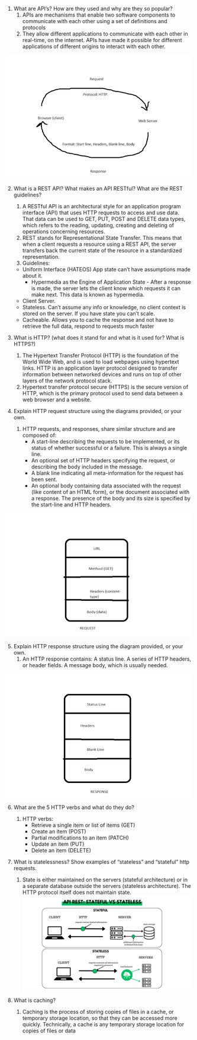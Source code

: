 1. What are API’s? How are they used and why are they so popular?
   1. APIs are mechanisms that enable two software components to communicate with each other using a set of definitions and protocols
   2.  They allow different applications to communicate with each other in real-time, on the internet. APIs have made it possible for different applications of different origins to interact with each other.

![api request.png](api%20request.png)

2. What is a REST API? What makes an API RESTful? What are the REST guidelines?
   1. A RESTful API is an architectural style for an application program interface (API) that uses HTTP requests to access and use data. That data can be used to GET, PUT, POST and DELETE data types, which refers to the reading, updating, creating and deleting of operations concerning resources.
   2. REST stands for Representational State Transfer. This means that when a client requests a resource using a REST API, the server transfers back the current state of the resource in a standardized representation.
   3. Guidelines:
    - Uniform Interface (HATEOS) App state can’t have assumptions made about it.
      - Hypermedia as the Engine of Application State - After a response is made, the server lets the client know which requests it can make next. This data is known as hypermedia.
    - Client Server.
    - Stateless. Can’t assume any info or knowledge, no client context is stored on the server. If you have state you can’t scale.
    - Cacheable. Allows you to cache the response and not have to retrieve the full data, respond to requests much faster
   
3. What is HTTP? (what does it stand for and what is it used for? What is HTTPS?)
   1. The Hypertext Transfer Protocol (HTTP) is the foundation of the World Wide Web, and is used to load webpages using hypertext links. HTTP is an application layer protocol designed to transfer information between networked devices and runs on top of other layers of the network protocol stack.
   2. Hypertext transfer protocol secure (HTTPS) is the secure version of HTTP, which is the primary protocol used to send data between a web browser and a website.

4. Explain HTTP request structure using the diagrams provided, or your own.
   1. HTTP requests, and responses, share similar structure and are composed of:
      - A start-line describing the requests to be implemented, or its status of whether successful or a failure. This is always a single line.
      - An optional set of HTTP headers specifying the request, or describing the body included in the message.
      - A blank line indicating all meta-information for the request has been sent.
      - An optional body containing data associated with the request (like content of an HTML form), or the document associated with a response. The presence of the body and its size is specified by the start-line and HTTP headers.

![http_request.png](http_request.png)

5. Explain HTTP response structure using the diagram provided, or your own.
   1. An HTTP response contains: A status line. A series of HTTP headers, or header fields. A message body, which is usually needed.

![http_response.png](http_response.png)

6. What are the 5 HTTP verbs and what do they do?
   1. HTTP verbs: 
      - Retrieve a single item or list of items (GET)
      - Create an item (POST)
      - Partial modifications to an item (PATCH)
      - Update an item (PUT)
      - Delete an item (DELETE)

7. What is statelessness? Show examples of “stateless” and “stateful” http requests.
   1. State is either maintained on the servers (stateful architecture) or in a separate database outside the servers (stateless architecture). The HTTP protocol itself does not maintain state.
![stateful_vs_stateless_http.png](stateful_vs_stateless_http.png)

8. What is caching?
   1. Caching is the process of storing copies of files in a cache, or temporary storage location, so that they can be accessed more quickly. Technically, a cache is any temporary storage location for copies of files or data